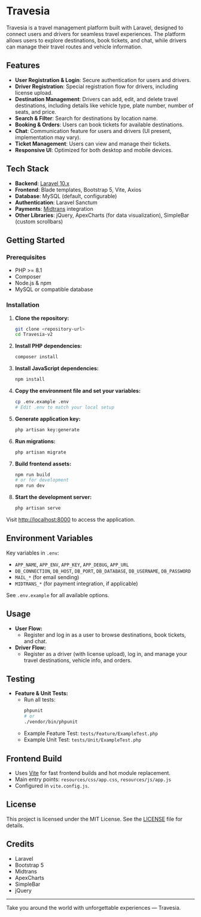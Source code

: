 # Travesia

Travesia is a travel management platform built with Laravel, designed to connect users and drivers for seamless travel experiences. The platform allows users to explore destinations, book tickets, and chat, while drivers can manage their travel routes and vehicle information.

## Features

- **User Registration & Login**: Secure authentication for users and drivers.
- **Driver Registration**: Special registration flow for drivers, including license upload.
- **Destination Management**: Drivers can add, edit, and delete travel destinations, including details like vehicle type, plate number, number of seats, and price.
- **Search & Filter**: Search for destinations by location name.
- **Booking & Orders**: Users can book tickets for available destinations.
- **Chat**: Communication feature for users and drivers (UI present, implementation may vary).
- **Ticket Management**: Users can view and manage their tickets.
- **Responsive UI**: Optimized for both desktop and mobile devices.

## Tech Stack

- **Backend**: [Laravel 10.x](https://laravel.com/)
- **Frontend**: Blade templates, Bootstrap 5, Vite, Axios
- **Database**: MySQL (default, configurable)
- **Authentication**: Laravel Sanctum
- **Payments**: [Midtrans](https://midtrans.com/) integration
- **Other Libraries**: jQuery, ApexCharts (for data visualization), SimpleBar (custom scrollbars)

## Getting Started

### Prerequisites
- PHP >= 8.1
- Composer
- Node.js & npm
- MySQL or compatible database

### Installation

1. **Clone the repository:**
   ```bash
   git clone <repository-url>
   cd Travesia-v2
   ```

2. **Install PHP dependencies:**
   ```bash
   composer install
   ```

3. **Install JavaScript dependencies:**
   ```bash
   npm install
   ```

4. **Copy the environment file and set your variables:**
   ```bash
   cp .env.example .env
   # Edit .env to match your local setup
   ```

5. **Generate application key:**
   ```bash
   php artisan key:generate
   ```

6. **Run migrations:**
   ```bash
   php artisan migrate
   ```

7. **Build frontend assets:**
   ```bash
   npm run build
   # or for development
   npm run dev
   ```

8. **Start the development server:**
   ```bash
   php artisan serve
   ```

Visit [http://localhost:8000](http://localhost:8000) to access the application.

## Environment Variables

Key variables in `.env`:
- `APP_NAME`, `APP_ENV`, `APP_KEY`, `APP_DEBUG`, `APP_URL`
- `DB_CONNECTION`, `DB_HOST`, `DB_PORT`, `DB_DATABASE`, `DB_USERNAME`, `DB_PASSWORD`
- `MAIL_*` (for email sending)
- `MIDTRANS_*` (for payment integration, if applicable)

See `.env.example` for all available options.

## Usage

- **User Flow:**
  - Register and log in as a user to browse destinations, book tickets, and chat.
- **Driver Flow:**
  - Register as a driver (with license upload), log in, and manage your travel destinations, vehicle info, and orders.

## Testing

- **Feature & Unit Tests:**
  - Run all tests:
    ```bash
    phpunit
    # or
    ./vendor/bin/phpunit
    ```
  - Example Feature Test: `tests/Feature/ExampleTest.php`
  - Example Unit Test: `tests/Unit/ExampleTest.php`

## Frontend Build

- Uses [Vite](https://vitejs.dev/) for fast frontend builds and hot module replacement.
- Main entry points: `resources/css/app.css`, `resources/js/app.js`
- Configured in `vite.config.js`.

## License

This project is licensed under the MIT License. See the [LICENSE](LICENSE) file for details.

## Credits

- Laravel
- Bootstrap 5
- Midtrans
- ApexCharts
- SimpleBar
- jQuery

---

Take you around the world with unforgettable experiences — Travesia.